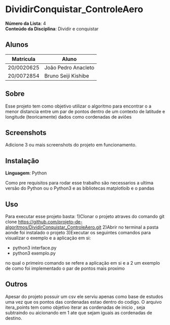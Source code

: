 # DividirConquistar_ControleAero

**Número da Lista**: 4<br>
**Conteúdo da Disciplina**: Dividir e conquistar <br>

## Alunos
|Matrícula | Aluno |
| -- | -- |
| 20/0020625  |  João Pedro Anacleto|
| 20/0072854|  Bruno Seiji Kishibe |

## Sobre 

Esse projeto tem como objetivo utilizar o algoritmo para encontrar o a menor distancia entre um par de pontos dentro de um contexto de latitude e longitude (teoricamente) dados como cordenadas de aviões

## Screenshots
Adicione 3 ou mais screenshots do projeto em funcionamento.

## Instalação 
**Linguagem**: Python<br>

Como pre requisitos para rodar esse trabalho são necessarios a ultima versão do Python ou o Python3 e as bibliotecas matplotloib e o pandas


## Uso 
Para executar esse projeto basta:
1)Clonar o projeto atraves do comando git clone https://github.com/projeto-de-algoritmos/DividirConquistar_ControleAero.git
2)Abrir no terminal a pasta aonde foi instalado o projeto
3)Executar os seguintes comandos para visualizar o exemplo e a aplicação em si:
 - python3 interface.py
 - python3 exemplo.py

no qual o primeiro comando se refere a aplicação em si e a 2 um exemplo de como foi implementado o par de pontos mais proximo

## Outros 

Apesar do projeto possuir um csv ele serviu apenas como base de estudos uma vez que os pontos das cordenadas estao dentro do codigo.
O arquivo itera_points tem como objetivo iterar as cordenadas de inicio , seja subtraindo ou aicionando em 1 ate que sejam iguais as cordenadas de destino.




